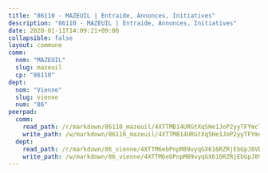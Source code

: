 ```yaml
---
title: "86110 - MAZEUIL | Entraide, Annonces, Initiatives"
description: "86110 - MAZEUIL | Entraide, Annonces, Initiatives"
date: 2020-01-11T14:09:21+09:00
collapsible: false
layout: commune
comm:
  nom: "MAZEUIL"
  slug: mazeuil
  cp: "86110"
dept:
  nom: "Vienne"
  slug: vienne
  num: "86"
peerpad:
  comm:
    read_path: /r/markdown/86110_mazeuil/4XTTMB14URGtXq5He1JoP2yyTFYmcTuhjZ2DvtosRwXi288GL
    write_path: /w/markdown/86110_mazeuil/4XTTMB14URGtXq5He1JoP2yyTFYmcTuhjZ2DvtosRwXi288GL-K3TgUPsDh6z8fZ7QEg6dGC7JMBsuLrtVAH1dUxmvrfxcLgxuzoAWtKU6DtxBU8145CYoUstmme5kCiNNG6Ge3EGKLHYwHSCi7jiNhyeSx3EGQucJiSo1LhwifLVjsnM8Ra6LNs4p
  dept:
    read_path: /r/markdown/86_vienne/4XTTM6ebPnpM89vyqGX616RZRjEbGpJ8VDNVdSCrMHCb86ALN
    write_path: /w/markdown/86_vienne/4XTTM6ebPnpM89vyqGX616RZRjEbGpJ8VDNVdSCrMHCb86ALN-K3TgUEmU2PzobkNvYrNtR4DXtgm1qYeknzdEZmszmUFpRSMDjV62q8xZv1nUQEJqGnnT9H399N9TnzZMyT3rgAM3pHPbqGxVD33vWNzCSkbf2kxHwBfenpixiJuwbWaCBERwmNeA
---
```


